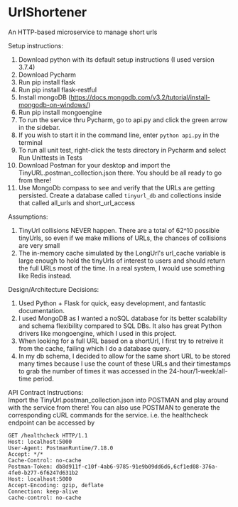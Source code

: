 # UrlShortener
An HTTP-based microservice to manage short urls

Setup instructions:  
1. Download python with its default setup instructions (I used version 3.7.4) 
2. Download Pycharm  
3. Run pip install flask  
4. Run pip install flask-restful  
5. Install mongoDB (https://docs.mongodb.com/v3.2/tutorial/install-mongodb-on-windows/)  
6. Run pip install mongoengine  
7. To run the service thru Pycharm, go to api.py and click the green arrow in the sidebar.  
8. If you wish to start it in the command line, enter ```python api.py``` in the terminal  
9. To run all unit test, right-click the tests directory in Pycharm and select Run Unittests in Tests  
10. Download Postman for your desktop and import the TinyURL.postman_collection.json there. You should be all ready to go from there!  
11. Use MongoDb compass to see and verify that the URLs are getting persisted. Create a database called ```tinyurl_db``` and collections inside that called all_urls and short_url_access  
 
Assumptions:  
1. TinyUrl collisions NEVER happen. There are a total of 62^10 possible tinyUrls, so even if we make millions of URLs, the chances of collisions are very small  
2. The in-memory cache simulated by the LongUrl's url_cache variable is large enough to hold the tinyUrls of interest to users and should return the full URLs most of the time. In a real system, I would use something like Redis instead.  

Design/Architecture Decisions:  
1. Used Python + Flask for quick, easy development, and fantastic documentation.
2. I used MongoDB as I wanted a noSQL database for its better scalability and schema flexibility compared to SQL DBs. It also has great Python drivers like mongoengine, which I used in this project.  
3. When looking for a full URL based on a shortUrl, I first try to retreive it from the cache, failing which I do a database query.
4. In my db schema, I decided to allow for the same short URL to be stored many times because I use the count of these URLs and their timestamps to grab the number of times it was accessed in the 24-hour/1-week/all-time period.

API Contract Instructions:  
Import the TinyUrl.postman_collection.json into POSTMAN and play around with the service from there! You can also use POSTMAN to generate the corresponding cURL commands for the service. i.e. the healthcheck endpoint can be accessed by  
``` 
GET /healthcheck HTTP/1.1
Host: localhost:5000
User-Agent: PostmanRuntime/7.18.0
Accept: */*
Cache-Control: no-cache
Postman-Token: db8d911f-c10f-4ab6-9785-91e9b09dd6d6,6cf1ed08-376a-4fe0-b277-6f6247d631b2
Host: localhost:5000
Accept-Encoding: gzip, deflate
Connection: keep-alive
cache-control: no-cache
```
